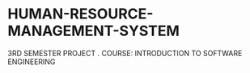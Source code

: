 # HUMAN-RESOURCE-MANAGEMENT-SYSTEM
3RD SEMESTER PROJECT . COURSE: INTRODUCTION TO SOFTWARE ENGINEERING




